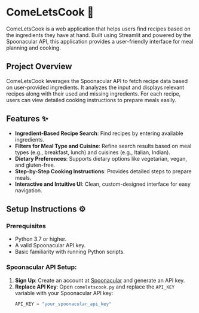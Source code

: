 
# ComeLetsCook 🍴

ComeLetsCook is a web application that helps users find recipes based on the ingredients they have at hand. Built using Streamlit and powered by the Spoonacular API, this application provides a user-friendly interface for meal planning and cooking.

## Project Overview

ComeLetsCook leverages the Spoonacular API to fetch recipe data based on user-provided ingredients. It analyzes the input and displays relevant recipes along with their used and missing ingredients. For each recipe, users can view detailed cooking instructions to prepare meals easily.

## Features ✨

- **Ingredient-Based Recipe Search**: Find recipes by entering available ingredients.  
- **Filters for Meal Type and Cuisine**: Refine search results based on meal types (e.g., breakfast, lunch) and cuisines (e.g., Italian, Indian).  
- **Dietary Preferences**: Supports dietary options like vegetarian, vegan, and gluten-free.  
- **Step-by-Step Cooking Instructions**: Provides detailed steps to prepare meals.  
- **Interactive and Intuitive UI**: Clean, custom-designed interface for easy navigation.  

## Setup Instructions ⚙️

### Prerequisites
- Python 3.7 or higher.  
- A valid Spoonacular API key.  
- Basic familiarity with running Python scripts.  

### Spoonacular API Setup:
1. **Sign Up**: Create an account at [Spoonacular](https://spoonacular.com/) and generate an API key.  
2. **Replace API Key**: Open `comeletscook.py` and replace the `API_KEY` variable with your Spoonacular API key:
   ```python
   API_KEY = "your_spoonacular_api_key"
